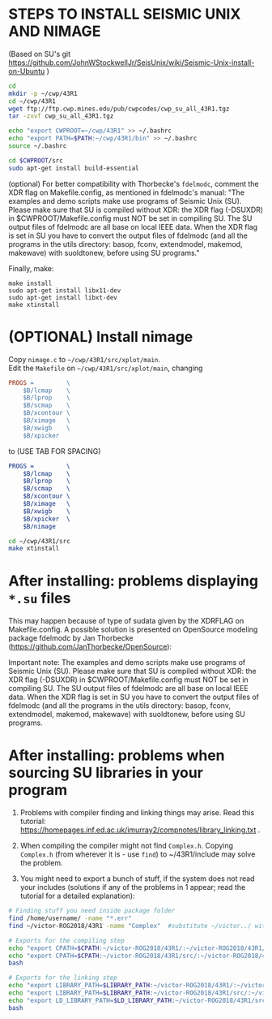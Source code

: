 # STEPS TO INSTALL SEISMIC UNIX AND NIMAGE
(Based on SU's git https://github.com/JohnWStockwellJr/SeisUnix/wiki/Seismic-Unix-install-on-Ubuntu )
```sh
cd
mkdir -p ~/cwp/43R1
cd ~/cwp/43R1
wget ftp://ftp.cwp.mines.edu/pub/cwpcodes/cwp_su_all_43R1.tgz
tar -zxvf cwp_su_all_43R1.tgz

echo "export CWPROOT=~/cwp/43R1" >> ~/.bashrc
echo "export PATH=$PATH:~/cwp/43R1/bin" >> ~/.bashrc
source ~/.bashrc

cd $CWPROOT/src
sudo apt-get install build-essential
```

(optional) For better compatibility with Thorbecke's `fdelmodc`, comment the XDR flag on Makefile.config, as mentioned in fdelmodc's manual: "The examples and demo scripts make use programs of Seismic Unix (SU). Please
make sure that SU is compiled without XDR: the XDR flag (-DSUXDR) in $CWPROOT/Makefile.config
must NOT be set in compiling SU. The SU output files of fdelmodc are all base on local IEEE data.
When the XDR flag is set in SU you have to convert the output files of fdelmodc (and all the programs
in the utils directory: basop, fconv, extendmodel, makemod, makewave) with suoldtonew, before using
SU programs."

Finally, make:
```
make install
sudo apt-get install libx11-dev
sudo apt-get install libxt-dev
make xtinstall
```

# (OPTIONAL) Install nimage
Copy `nimage.c` to `~/cwp/43R1/src/xplot/main`.  
Edit the `Makefile` on `~/cwp/43R1/src/xplot/main`, changing
```makefile
PROGS =			\
	$B/lcmap	\
	$B/lprop	\
	$B/scmap	\
	$B/xcontour	\
	$B/ximage	\
	$B/xwigb	\
	$B/xpicker	
```

to (USE TAB FOR SPACING)

```Cmake
PROGS =			\
	$B/lcmap	\
	$B/lprop	\
	$B/scmap	\
	$B/xcontour	\
	$B/ximage	\
	$B/xwigb	\
	$B/xpicker	\
    $B/nimage   
```

```sh
cd ~/cwp/43R1/src 
make xtinstall
```

# After installing: problems displaying `*.su` files

This may happen because of type of sudata given by the XDRFLAG on Makefile.config. A possible solution is presented on OpenSource modeling package fdelmodc by Jan Thorbecke (https://github.com/JanThorbecke/OpenSource):

Important note: The examples and demo scripts make use programs of Seismic Unix (SU). Please
make sure that SU is compiled without XDR: the XDR flag (-DSUXDR) in $CWPROOT/Makefile.config
must NOT be set in compiling SU. The SU output files of fdelmodc are all base on local IEEE data.
When the XDR flag is set in SU you have to convert the output files of fdelmodc (and all the programs
in the utils directory: basop, fconv, extendmodel, makemod, makewave) with suoldtonew, before using
SU programs.



# After installing: problems when sourcing SU libraries in your program
1. Problems with compiler finding and linking things may arise. Read this tutorial: https://homepages.inf.ed.ac.uk/imurray2/compnotes/library_linking.txt .

2. When compiling the compiler might not find `Complex.h`. Copying `Complex.h` (from wherever it is - use `find`) to ~/43R1/include may solve the problem.

3. You might need to export a bunch of stuff, if the system does not read your includes (solutions if any of the problems in 1 appear; read the tutorial for a detailed explanation):
```sh
# Finding stuff you need inside package folder
find /home/username/ -name "*.err"
find ~/victor-ROG2018/43R1 -name "Complex" 	#substitute ~/victor../ with your personal path to 43R1

# Exports for the compiling step
echo "export CPATH=$CPATH:~/victor-ROG2018/43R1/:~/victor-ROG2018/43R1/bin:~/victor-ROG2018/43R1/include" >> ~/.bashrc
echo "export CPATH=$CPATH:~/victor-ROG2018/43R1/src/:~/victor-ROG2018/43R1/src/Complex/include/" >> ~/.bashrc
bash

# Exports for the linking step
echo "export LIBRARY_PATH=$LIBRARY_PATH:~/victor-ROG2018/43R1/:~/victor-ROG2018/43R1/bin:~/victor-ROG2018/43R1/include" >> ~/.bashrc
echo "export LIBRARY_PATH=$LIBRARY_PATH:~/victor-ROG2018/43R1/src/:~/victor-ROG2018/43R1/src/Complex/include/" >> ~/.bashrc 
echo "export LD_LIBRARY_PATH=$LD_LIBRARY_PATH:~/victor-ROG2018/43R1/src/:~/victor-ROG2018/43R1/src/Complex/include/" >> ~/.bashrc
bash

